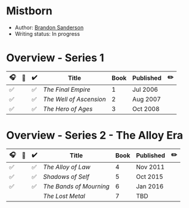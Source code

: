 # Mistborn

- Author: [Brandon Sanderson](../../authors.md#brandon-sanderson)
- Writing status: In progress

# Overview - Series 1

| 🎧 | 📱 | ✔️ | Title | Book | Published | ✏️ |
| - | - | - | - | - | - | - |
| ✅ | | ✅ | _The Final Empire_ | 1 | Jul 2006 | |
| ✅ | | ✅ | _The Well of Ascension_ | 2 | Aug 2007 | |
| ✅ | | ✅ | _The Hero of Ages_ | 3 | Oct 2008 | |

# Overview - Series 2 - The Alloy Era

| 🎧 | 📱 | ✔️ | Title | Book | Published | ✏️ |
| - | - | - | - | - | - | - |
| ✅ | | ✅ | _The Alloy of Law_ | 4 | Nov 2011 | |
| ✅ | | ✅ | _Shadows of Self_ | 5 | Oct 2015 | |
| ✅ | | ✅ | _The Bands of Mourning_ | 6 | Jan 2016 | |
| | | | _The Lost Metal_ | 7 | TBD | |

